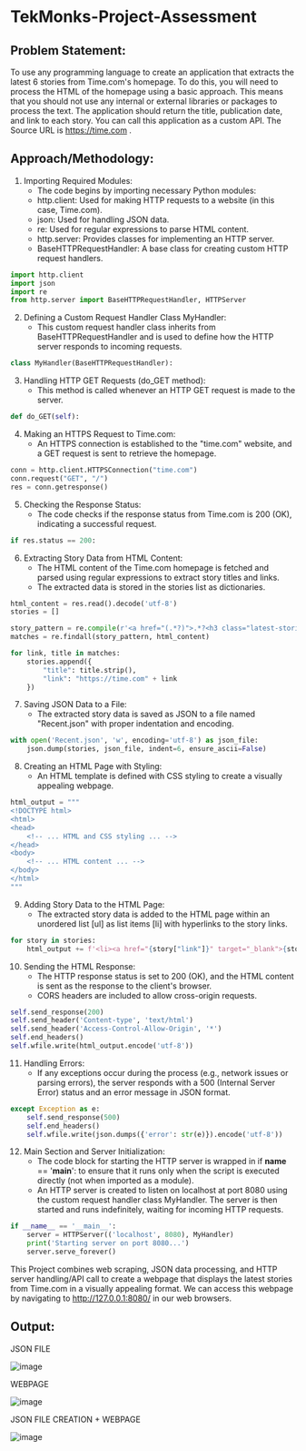 # TekMonks-Project-Assessment

## Problem Statement:

To use any programming language to create an application that extracts the latest 6 stories from Time.com's homepage. To do this, you will need to process the HTML of the homepage using a basic approach. This means that you should not use any internal or external libraries or packages to process the text. The application should return the title, publication date, and link to each story. You can call this application as a custom API. The Source URL is https://time.com .

## Approach/Methodology:

1. Importing Required Modules:
   - The code begins by importing necessary Python modules:
   - http.client: Used for making HTTP requests to a website (in this case, Time.com).
   - json: Used for handling JSON data.
   - re: Used for regular expressions to parse HTML content.
   - http.server: Provides classes for implementing an HTTP server.
   - BaseHTTPRequestHandler: A base class for creating custom HTTP request handlers.
```python
import http.client
import json
import re
from http.server import BaseHTTPRequestHandler, HTTPServer
```     

2. Defining a Custom Request Handler Class MyHandler:
   - This custom request handler class inherits from BaseHTTPRequestHandler and is used to define how the HTTP server responds to incoming requests.
```python
class MyHandler(BaseHTTPRequestHandler):
```

3. Handling HTTP GET Requests (do_GET method):
   - This method is called whenever an HTTP GET request is made to the server.
```python
def do_GET(self):
```

4. Making an HTTPS Request to Time.com:
   - An HTTPS connection is established to the "time.com" website, and a GET request is sent to retrieve the homepage.
```python
conn = http.client.HTTPSConnection("time.com")
conn.request("GET", "/")
res = conn.getresponse()
```

5. Checking the Response Status:
   - The code checks if the response status from Time.com is 200 (OK), indicating a successful request.
```python
if res.status == 200:
```
     
6. Extracting Story Data from HTML Content:
   - The HTML content of the Time.com homepage is fetched and parsed using regular expressions to extract story titles and links.
   - The extracted data is stored in the stories list as dictionaries.
```python
html_content = res.read().decode('utf-8')
stories = []

story_pattern = re.compile(r'<a href="(.*?)">.*?<h3 class="latest-stories__item-headline">(.*?)</h3>', re.DOTALL)
matches = re.findall(story_pattern, html_content)

for link, title in matches:
    stories.append({
        "title": title.strip(),
        "link": "https://time.com" + link
    })
```
  
7. Saving JSON Data to a File:
   - The extracted story data is saved as JSON to a file named "Recent.json" with proper indentation and encoding.
```python
with open('Recent.json', 'w', encoding='utf-8') as json_file:
    json.dump(stories, json_file, indent=6, ensure_ascii=False)
```
  
8. Creating an HTML Page with Styling:
   - An HTML template is defined with CSS styling to create a visually appealing webpage.
```python
html_output = """
<!DOCTYPE html>
<html>
<head>
    <!-- ... HTML and CSS styling ... -->
</head>
<body>
    <!-- ... HTML content ... -->
</body>
</html>
"""
```
  
9. Adding Story Data to the HTML Page:
    - The extracted story data is added to the HTML page within an unordered list [ul] as list items [li] with hyperlinks to the story links.
```python
for story in stories:
    html_output += f'<li><a href="{story["link"]}" target="_blank">{story["title"]}</a></li>'
```  
10. Sending the HTML Response:
    - The HTTP response status is set to 200 (OK), and the HTML content is sent as the response to the client's browser.
    - CORS headers are included to allow cross-origin requests.
```python
self.send_response(200)
self.send_header('Content-type', 'text/html')
self.send_header('Access-Control-Allow-Origin', '*')
self.end_headers()
self.wfile.write(html_output.encode('utf-8'))
```
   
11. Handling Errors:
    - If any exceptions occur during the process (e.g., network issues or parsing errors), the server responds with a 500 (Internal Server Error) status and an error message in JSON format.
```python
except Exception as e:
    self.send_response(500)
    self.end_headers()
    self.wfile.write(json.dumps({'error': str(e)}).encode('utf-8'))
```
   
12. Main Section and Server Initialization:
    - The code block for starting the HTTP server is wrapped in if __name__ == '__main__': to ensure that it runs only when the script is executed directly (not when imported as a module).
    - An HTTP server is created to listen on localhost at port 8080 using the custom request handler class MyHandler. The server is then started and runs indefinitely, waiting for incoming HTTP requests.
```python
if __name__ == '__main__':
    server = HTTPServer(('localhost', 8080), MyHandler)
    print('Starting server on port 8080...')
    server.serve_forever()
```

   
This Project combines web scraping, JSON data processing, and HTTP server handling/API call to create a webpage that displays the latest stories from Time.com in a visually appealing format. We can access this webpage by navigating to http://127.0.0.1:8080/ in our web browsers. 

## Output:

JSON FILE

![image](https://github.com/Jayashreerao15/TekMonks-Problem-Assessment/assets/74660507/3298ea8d-50cf-4315-b9a9-aedc30b0c7aa)


WEBPAGE

![image](https://github.com/Jayashreerao15/TekMonks-Problem-Assessment/assets/74660507/8c873ce9-6e7e-40b8-ac4b-33d68eb71cc8)

JSON FILE CREATION + WEBPAGE 

![image](https://github.com/Jayashreerao15/TekMonks-Problem-Assessment/assets/74660507/b440f307-0f93-4f6d-890c-85eb51db1190)




